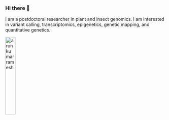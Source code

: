 ### Hi there 👋

I am a postdoctoral researcher in plant and insect genomics. I am interested in variant calling, transcriptomics, epigenetics, genetic mapping, and quantitative genetics. 

<p align="left">
<img width="25%" src="https://github-readme-stats.vercel.app/api/top-langs?username=arunkumarramesh&show_icons=true&theme=dracula&title_color=ff8000&text_color=ffffff&bg_color=6a6a6a&locale=en&layout=compact&hide_border=true" alt="arunkumarramesh" /> 



<!--
**arunkumarramesh/arunkumarramesh** is a ✨ _special_ ✨ repository because its `README.md` (this file) appears on your GitHub profile.

Here are some ideas to get you started:

- 🔭 I’m currently working on ...
- 🌱 I’m currently learning ...
- 💬 Ask me about: Population genetics, genomics, variant calling, transcriptomics, epigenetics, genetic mapping, quantitative genetics
- 📫 How to reach me: ...
-->
